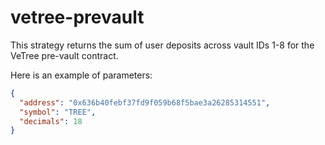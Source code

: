 # vetree-prevault

This strategy returns the sum of user deposits across vault IDs 1-8 for the VeTree pre-vault contract.

Here is an example of parameters:

```json
{
  "address": "0x636b40febf37fd9f059b68f5bae3a26285314551",
  "symbol": "TREE",
  "decimals": 18
}
```
